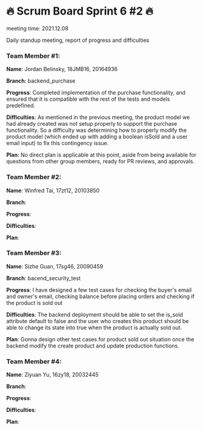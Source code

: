 # 🔥 Scrum Board Sprint 6 #2 🔥
meeting time: 2021.12.08

Daily standup meeting, report of progress and difficulties


### Team Member #1:

**Name**:
Jordan Belinsky, 18JMB16, 20164936

**Branch**:
backend_purchase

**Progress**:
Completed implementation of the purchase functionality, and ensured that it is compatible with the rest of the tests and models predefined.

**Difficulties**:
As mentioned in the previous meeting, the product model we had already created was not setup properly to support the purchase functionality. So a difficulty was determining how to properly modify the product model (which ended up with adding a boolean isSold and a user email input) to fix this contingency issue.

**Plan**:
No direct plan is applicable at this point, aside from being available for questions from other group members, ready for PR reviews, and approvals.


### Team Member #2:

**Name**:
Winfred Tai, 17zt12, 20103850

**Branch**:


**Progress**:


**Difficulties**:


**Plan**:



### Team Member #3:

**Name**:
Sizhe Guan, 17sg46, 20090459

**Branch**:
bacend_security_test

**Progress**:
I have designed a few test cases for checking the buyer's email and owner's email, checking balance before placing orders and 
checking if the product is sold out

**Difficulties**:
The backend deployment should be able to set the is_sold attribute default to false and the user who creates this product should be able to change its state into true when the product is actually sold out. 

**Plan**:
Gonna design other test cases for product sold out situation once the backend modify the create product and update production functions.


### Team Member #4:

**Name**:
Ziyuan Yu, 16zy18, 20032445

**Branch**:


**Progress**:


**Difficulties**:


**Plan**:




